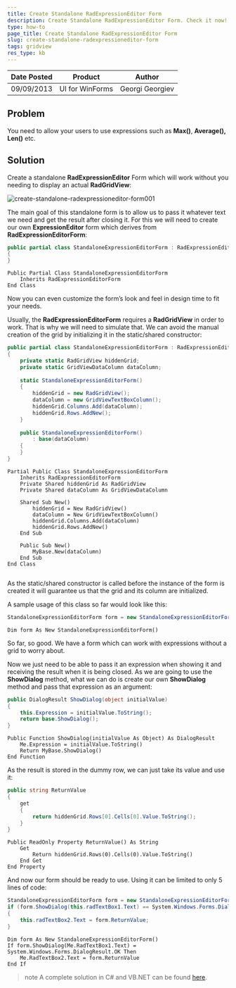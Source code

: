 ```yaml
---
title: Create Standalone RadExpressionEditor Form
description: Create Standalone RadExpressionEditor Form. Check it now!
type: how-to
page_title: Create Standalone RadExpressionEditor Form
slug: create-standalone-radexpressioneditor-form
tags: gridview
res_type: kb
---
```


|Date Posted|Product|Author|
|----|----|----|
|09/09/2013|UI for WinForms|Georgi Georgiev|
 
## Problem

You need to allow your users to use expressions such as **Max()**, **Average(),** **Len()** etc.  
   
## Solution
  
Create a standalone **RadExpressionEditor** Form which will work without you needing to display an actual **RadGridView**:  
   
![create-standalone-radexpressioneditor-form001](images/create-standalone-radexpressioneditor-form001.png)
   
The main goal of this standalone form is to allow us to pass it whatever text we need and get the result after closing it. For this we will need to create our own **ExpressionEditor** form which derives from **RadExpressionEditorForm**:  
   
````C#
public partial class StandaloneExpressionEditorForm : RadExpressionEditorForm
{
}

````
````VB.NET
Public Partial Class StandaloneExpressionEditorForm
    Inherits RadExpressionEditorForm
End Class

````

Now you can even customize the form’s look and feel in design time to fit your needs.  

Usually, the **RadExpressionEditorForm** requires a **RadGridView** in order to work. That is why we will need to simulate that. We can avoid the manual creation of the grid by initializing it in the static/shared constructor:  
    
````C#
public partial class StandaloneExpressionEditorForm : RadExpressionEditorForm
{
    private static RadGridView hiddenGrid;
    private static GridViewDataColumn dataColumn;
     
    static StandaloneExpressionEditorForm()
    {
        hiddenGrid = new RadGridView();
        dataColumn = new GridViewTextBoxColumn();
        hiddenGrid.Columns.Add(dataColumn);
        hiddenGrid.Rows.AddNew();
    }
 
    public StandaloneExpressionEditorForm()
        : base(dataColumn)
    {
    }
}

````
````VB.NET
Partial Public Class StandaloneExpressionEditorForm
    Inherits RadExpressionEditorForm
    Private Shared hiddenGrid As RadGridView
    Private Shared dataColumn As GridViewDataColumn
 
    Shared Sub New()
        hiddenGrid = New RadGridView()
        dataColumn = New GridViewTextBoxColumn()
        hiddenGrid.Columns.Add(dataColumn)
        hiddenGrid.Rows.AddNew()
    End Sub
 
    Public Sub New()
        MyBase.New(dataColumn)
    End Sub
End Class


````   

As the static/shared constructor is called before the instance of the form is created it will guarantee us that the grid and its column are initialized.   
   
A sample usage of this class so far would look like this:  
   
````C#
StandaloneExpressionEditorForm form = new StandaloneExpressionEditorForm();

````
````VB.NET
Dim form As New StandaloneExpressionEditorForm()

````

So far, so good. We have a form which can work with expressions without a grid to worry about.   
   

Now we just need to be able to pass it an expression when showing it and receiving the result when it is being closed. As we are going to use the **ShowDialog** method, what we can do is create our own **ShowDialog** method and pass that expression as an argument:  
   
````C#
public DialogResult ShowDialog(object initialValue)
{
    this.Expression = initialValue.ToString();
    return base.ShowDialog();
}

````
````VB.NET
Public Function ShowDialog(initialValue As Object) As DialogResult
    Me.Expression = initialValue.ToString()
    Return MyBase.ShowDialog()
End Function

```` 

As the result is stored in the dummy row, we can just take its value and use it:  
 
````C#
public string ReturnValue
{
    get
    {
        return hiddenGrid.Rows[0].Cells[0].Value.ToString();
    }
}

````
````VB.NET
Public ReadOnly Property ReturnValue() As String
    Get
        Return hiddenGrid.Rows(0).Cells(0).Value.ToString()
    End Get
End Property

````
   
And now our form should be ready to use. Using it can be limited to only 5 lines of code:  
   
````C#
StandaloneExpressionEditorForm form = new StandaloneExpressionEditorForm();
if (form.ShowDialog(this.radTextBox1.Text) == System.Windows.Forms.DialogResult.OK)
{
    this.radTextBox2.Text = form.ReturnValue;
}

````
````VB.NET
Dim form As New StandaloneExpressionEditorForm()
If form.ShowDialog(Me.RadTextBox1.Text) = System.Windows.Forms.DialogResult.OK Then
    Me.RadTextBox2.Text = form.ReturnValue
End If

````

>note A complete solution in C# and VB.NET can be found [here](https://github.com/telerik/winforms-sdk/tree/master/Genral_All_Controls/StandaloneExpressionEditorForm).